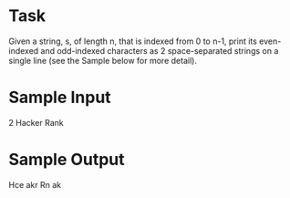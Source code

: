 # Task 
Given a string, s, of length n, that is indexed from 0 to n-1, print its even-indexed and odd-indexed characters as
2 space-separated strings on a single line (see the Sample below for more detail).

# Sample Input
2
Hacker
Rank

# Sample Output
Hce akr
Rn ak
